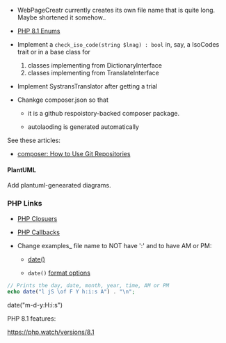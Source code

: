 - WebPageCreatr currently creates its own file name that is quite long. Maybe shortened it somehow.. 

- [PHP 8.1 Enums](https://stitcher.io/blog/php-enums)

- Implement a `check_iso_code(string $lnag) : bool` in, say, a IsoCodes trait or in a base class for 

  1. classes implementing from DictionaryInterface
  2. classes implementing from TranslateInterface

- Implement SystransTranslator after getting a trial 

- Chankge composer.json so that

  - it is a github respoistory-backed composer package.

  - autolaoding is generated automatically

See these articles:

- [composer: How to Use Git Repositories](https://www.daggerhartlab.com/composer-how-to-use-git-repositories/)

#### PlantUML

 Add plantuml-genearated diagrams.

### PHP Links

- [PHP Closuers](https://www.php.net/manual/en/functions.anonymous.php)

- [PHP Callbacks](https://www.php.net/manual/en/language.types.callable.php)

- Change examples_ file name to NOT have ':' and to have AM or PM:

  - [date()](https://www.php.net/manual/en/function.date.php)

  - `date()` [format options](https://www.w3schools.com/php/func_date_date.asp)

```php
// Prints the day, date, month, year, time, AM or PM
echo date("l jS \of F Y h:i:s A") . "\n";
```
date("m-d-y:H:i:s")

PHP 8.1 features:

https://php.watch/versions/8.1
